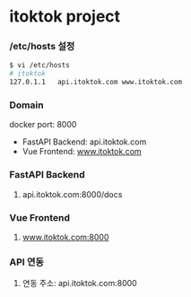 # itoktok project

### /etc/hosts 설정

```bash
$ vi /etc/hosts
# itoktok
127.0.1.1	api.itoktok.com www.itoktok.com
```

### Domain

docker port: 8000

- FastAPI Backend: api.itoktok.com
- Vue Frontend: www.itoktok.com

### FastAPI Backend

1. api.itoktok.com:8000/docs

### Vue Frontend

1. www.itoktok.com:8000

### API 연동

1. 연동 주소: api.itoktok.com:8000
